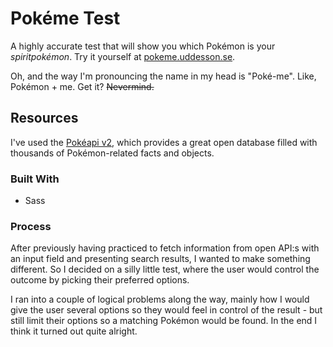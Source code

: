 # Pokéme Test

A highly accurate test that will show you which Pokémon is your _spiritpokémon_. Try it yourself at [pokeme.uddesson.se](http://pokeme.uddesson.se/).

Oh, and the way I'm pronouncing the name in my head is "Poké-me". Like, Pokémon + me. Get it? ~~Nevermind.~~

## Resources
I've used the [Pokéapi v2](https://pokeapi.co/), which provides a great open database filled with thousands of Pokémon-related facts and objects.

### Built With
* Sass

### Process
After previously having practiced to fetch information from open API:s with an input field and presenting search results, I wanted to make something different. So I decided on a silly little test, where the user would control the outcome by picking their preferred options.

I ran into a couple of logical problems along the way, mainly how I would give the user several options so they would feel in control of the result - but still limit their options so a matching Pokémon would be found. In the end I think it turned out quite alright.